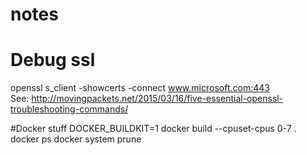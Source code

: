 # notes

# Debug ssl
openssl s_client -showcerts -connect www.microsoft.com:443 <br />
See: http://movingpackets.net/2015/03/16/five-essential-openssl-troubleshooting-commands/

#Docker stuff
DOCKER_BUILDKIT=1 docker build --cpuset-cpus 0-7 . 
docker ps
docker system prune
